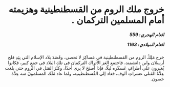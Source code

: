 <h1 dir="rtl">خروج ملك الروم من القسطنطينية وهزيمته أمام المسلمين التركمان .</h1>

<h5 dir="rtl">العام الهجري:  559

العام الميلادي: 1163

</h5>

<p dir="rtl">خرج مَلِكُ الروم من القسطنطينية في عساكِرَ لا تحصى، وقَصَدَ بلاد الإسلام التي بِيَدِ قلج أرسلان وابن دانشمند، فاجتمع الغز الأتراك التركمان في تلك البلاد في جمعٍ كبير، فكانوا يُغيرون على أطرافِ عَسكَرِه ليلًا، فإذا أصبَحَ لا يرى أحدًا، وكثُرَ القتل في الروم حتى بلغت عِدَّةُ القتلى عشراتِ ألوف، فعاد إلى القُسطنطينية، ولما عاد مَلَك المسلمونَ منه عِدَّة حصون.</p></br>
